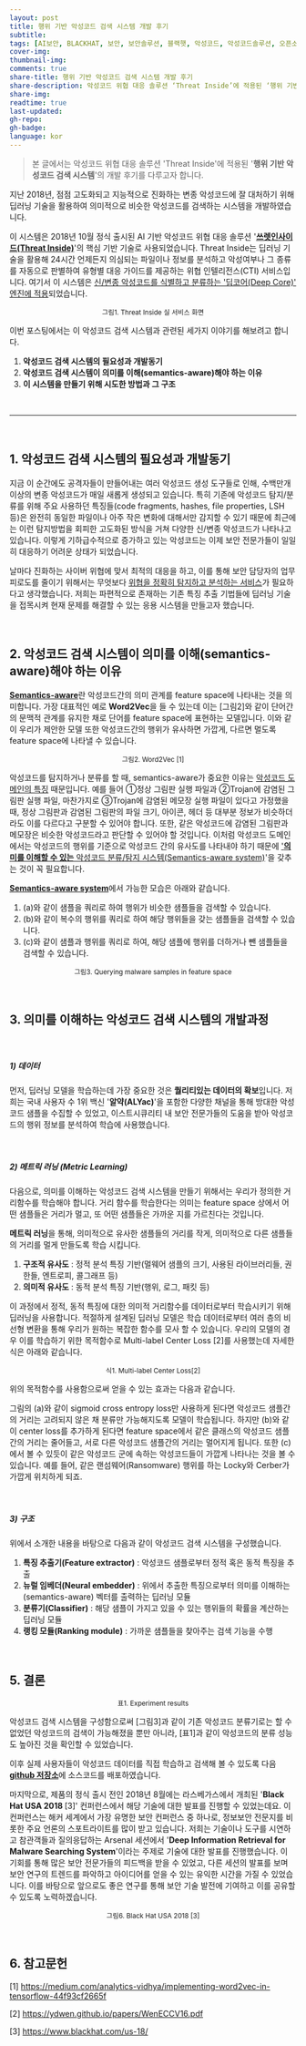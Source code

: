 ```yaml
---
layout: post
title: 행위 기반 악성코드 검색 시스템 개발 후기
subtitle:
tags: [AI보안, BLACKHAT, 보안, 보안솔루션, 블랙햇, 악성코드, 악성코드솔루션, 오픈소스, 위협대응솔루션, 이스트소프트, 이스트시큐리트, 인공지능보안, 인터넷보안]
cover-img:
thumbnail-img:
comments: true
share-title: 행위 기반 악성코드 검색 시스템 개발 후기
share-description: 악성코드 위협 대응 솔루션 ‘Threat Inside’에 적용된 ‘행위 기반 악성코드 검색 시스템‘의 개발 후기 관련 글
share-img: 
readtime: true
last-updated:
gh-repo:
gh-badge:
language: kor
---
```


<!-- wp:quote -->
<blockquote class="wp-block-quote"><p>본 글에서는 악성코드 위협 대응 솔루션 'Threat Inside'에 적용된 '<strong>행위 기반 악성코드 검색 시스템</strong>'의 개발 후기를 다루고자 합니다.</p></blockquote>

<!-- wp:paragraph -->
<p>지난 2018년, 점점 고도화되고 지능적으로 진화하는 변종 악성코드에 잘 대처하기 위해 딥러닝 기술을 활용하여 의미적으로 비슷한 악성코드를 검색하는 시스템을 개발하였습니다.</p>
<!-- /wp:paragraph -->

<!-- wp:paragraph -->
<p>이 시스템은 2018년 10월 정식 출시된 AI 기반 악성코드 위협 대응 솔루션 '<strong><a href="https://www.estsecurity.com/enterprise/product/threatinside">쓰렛인사이드(Threat Inside)</a></strong>'의 핵심 기반 기술로 사용되었습니다. Threat Inside는 딥러닝 기술을 활용해 24시간 언제든지 의심되는 파일이나 정보를 분석하고 악성여부나 그 종류를 자동으로 판별하여 유형별 대응 가이드를 제공하는 위협 인텔리전스(CTI) 서비스입니다. 여기서 이 시스템은 <span style="text-decoration: underline;">신/변종 악성코드를 식별하고 분류하는 '딥코어(Deep Core)' 엔진에 적용</span>되었습니다.</p>
<!-- /wp:paragraph -->

<!-- wp:image {"id":822,"align":"wide"} -->
<center>
<figure class="wp-block-image alignwide"><img src="https://blog.est.ai/wp-content/uploads/2020/03/쓰렛인사이드-1-1024x357.png" alt="" class="wp-image-822"/><figcaption><small> 그림1. Threat Inside 실 서비스 화면 </small></figcaption></figure>
</center>
<!-- /wp:image -->

<!-- wp:paragraph -->
<p>이번 포스팅에서는 이 악성코드 검색 시스템과 관련된 세가지 이야기를 해보려고 합니다.</p>
<!-- /wp:paragraph -->

<!-- wp:list {"ordered":true} -->
<ol><li><strong>악성코드 검색 시스템의 필요성과 개발동기</strong></li><li><strong>악성코드 검색 시스템이 의미를 이해(semantics-aware)해야 하는 이유</strong></li><li><strong>이 시스템을 만들기 위해 시도한 방법과 그 구조</strong></li></ol>
<!-- /wp:list -->

<br>

<hr />

<br>

<!-- wp:heading -->
<h2>1.  악성코드 검색 <strong>시스템의 필요성과 개발동기</strong> </h2>
<!-- /wp:heading -->

<!-- wp:paragraph -->
<p>지금 이 순간에도 공격자들이 만들어내는 여러 악성코드 생성 도구들로 인해, 수백만개 이상의 변종 악성코드가 매일 새롭게 생성되고 있습니다. 특히 기존에 악성코드 탐지/분류를 위해 주요 사용하던 특징들(code fragments, hashes, file properties, LSH 등)은 완전히 동일한 파일이나 아주 작은 변화에 대해서만 감지할 수 있기 때문에 최근에는 이런 탐지방법을 회피한 고도화된 방식을 거쳐 다양한 신/변종 악성코드가 나타나고 있습니다. 이렇게 기하급수적으로 증가하고 있는 악성코드는 이제 보안 전문가들이 일일히 대응하기 어려운 상태가 되었습니다.</p>
<!-- /wp:paragraph -->

<!-- wp:paragraph -->
<p>날마다 진화하는 사이버 위협에 맞서 최적의 대응을 하고, 이를 통해 보안 담당자의 업무 피로도를 줄이기 위해서는 무엇보다 <span style="text-decoration: underline;">위협을 정확히 탐지하고 분석하는 서비스</span>가 필요하다고 생각했습니다. 저희는 파편적으로 존재하는 기존 특징 추출 기법들에 딥러닝 기술을 접목시켜 현재 문제를 해결할 수 있는 응용 시스템을 만들고자 했습니다.</p>
<!-- /wp:paragraph -->

<br>

<!-- wp:heading -->
<h2>2.  <strong>악성코드 검색 시스템이 의미를 이해(semantics-aware)해야 하는 이유</strong></h2>
<!-- /wp:heading -->

<!-- wp:paragraph -->
<p><strong><span style="text-decoration: underline;">Semantics-aware</span></strong>란 악성코드간의 의미 관계를 feature space에 나타내는 것을 의미합니다. 가장 대표적인 예로 <strong>Word2Vec</strong>을 들 수 있는데 이는 [그림2]와 같이 단어간의 문맥적 관계를 유지한 채로 단어를 feature space에 표현하는 모델입니다. 이와 같이 우리가 제안한 모델 또한 악성코드간의 행위가 유사하면 가깝게, 다르면 멀도록 feature space에 나타낼 수 있습니다.</p>
<!-- /wp:paragraph -->

<!-- wp:image {"id":812} -->
<center>
<figure class="wp-block-image"><img src="https://blog.est.ai/wp-content/uploads/2020/03/그림3-1024x568.png" alt="" class="wp-image-812"/><figcaption><small>그림2. Word2Vec [1]</small></figcaption></figure>
</center>
<!-- /wp:image -->

<!-- wp:paragraph -->
<p>악성코드를 탐지하거나 분류를 할 때, semantics-aware가 중요한 이유는 <span style="text-decoration: underline;">악성코드 도메인의 특징</span> 때문입니다. 예를 들어 ①정상 그림판 실행 파일과 ②Trojan에 감염된 그림판 실행 파일, 마찬가지로 ③Trojan에 감염된 메모장 실행 파일이 있다고 가정했을 때, 정상 그림판과 감염된 그림판의 파일 크기, 아이콘, 헤더 등 대부분 정보가 비슷하더라도 이를 다르다고 구분할 수 있어야 합니다. 또한, 같은 악성코드에 감염된 그림판과 메모장은 비슷한 악성코드라고 판단할 수 있어야 할 것입니다. 이처럼 악성코드 도메인에서는 악성코드의 행위를 기준으로 악성코드 간의 유사도를 나타내야 하기 때문에  <span style="text-decoration: underline;">'</span><strong><span style="text-decoration: underline;">의미를 이해할 수 있는</span></strong><span style="text-decoration: underline;"> 악성코드 분류/탐지 시스템(Semantics-aware system)</span>'을 갖추는 것이 꼭 필요합니다.</p>
<!-- /wp:paragraph -->

<!-- wp:paragraph -->
<p><strong><span style="text-decoration: underline;">Semantics-aware system</span></strong>에서 가능한 모습은 아래와 같습니다.</p>
<!-- /wp:paragraph -->

<!-- wp:list {"ordered":true} -->
<ol><li>(a)와 같이 샘플을 쿼리로 하여 행위가 비슷한 샘플들을 검색할 수 있습니다.</li><li>(b)와 같이 복수의 행위를 쿼리로 하여 해당 행위들을 갖는 샘플들을 검색할 수 있습니다.</li><li>(c)와 같이 샘플과 행위를 쿼리로 하여, 해당 샘플에 행위를 더하거나 뺀 샘플들을 검색할 수 있습니다.</li></ol>
<!-- /wp:list -->

<!-- wp:image {"id":813,"align":"wide"} -->
<center>
<figure class="wp-block-image alignwide"><img src="https://blog.est.ai/wp-content/uploads/2020/03/그림4-1-1024x353.png" alt="" class="wp-image-813"/>
<figcaption><small>그림3. Querying malware samples in feature space</small></figcaption></figure>
</center>
<!-- /wp:image -->

<br/>

<!-- wp:heading -->
<h2><strong>3. 의미를 이해하는 악성코드 검색 시스템의 개발과정</strong></h2>
<!-- /wp:heading -->
<!-- wp:spacer {"height":20} -->
<div style="height:20px" aria-hidden="true" class="wp-block-spacer"></div>
<!-- /wp:spacer -->

<!-- wp:heading {"level":5} -->
<h5>1) 데이터</h5>
<!-- /wp:heading -->

<!-- wp:paragraph -->
<p>먼저, 딥러닝 모델을 학습하는데 가장 중요한 것은 <strong>퀄리티있는 데이터의 확보</strong>입니다. 저희는 국내 사용자 수 1위 백신 '<strong>알약(ALYac)</strong>'을 포함한 다양한 채널을 통해 방대한 악성코드 샘플을 수집할 수 있었고, 이스트시큐리티 내 보안 전문가들의 도움을 받아 악성코드의 행위 정보를 분석하여 학습에 사용했습니다.</p>
<!-- /wp:paragraph -->

<!-- wp:spacer {"height":20} -->
<div style="height:20px" aria-hidden="true" class="wp-block-spacer"></div>
<!-- /wp:spacer -->

<!-- wp:heading {"level":5} -->
<h5>2) 메트릭 러닝 <strong>(Metric Learning)</strong> </h5>
<!-- /wp:heading -->

<!-- wp:paragraph -->
<p>다음으로, 의미를 이해하는 악성코드 검색 시스템을 만들기 위해서는 우리가 정의한 거리함수를 학습해야 합니다. 거리 함수를 학습한다는 의미는 feature space 상에서 어떤 샘플들은 거리가 멀고, 또 어떤 샘플들은 가까운 지를 가르친다는 것입니다.</p>
<!-- /wp:paragraph -->

<!-- wp:paragraph -->
<p><strong>메트릭 러닝</strong>을 통해, 의미적으로 유사한 샘플들의 거리를 작게, 의미적으로 다른 샘플들의 거리를 멀게 만들도록 학습 시킵니다.</p>
<!-- /wp:paragraph -->

<!-- wp:list {"ordered":true} -->
<ol><li><strong>구조적 유사도</strong> : 정적 분석 특징 기반(멀웨어 샘플의 크기, 사용된 라이브러리들, 권한들, 엔트로피, 콜그래프 등)</li><li><strong>의미적 유사도</strong> : 동적 분석 특징 기반(행위, 로그, 패킷 등)</li></ol>
<!-- /wp:list -->

<!-- wp:paragraph -->
<p>이 과정에서 정적, 동적 특징에 대한 의미적 거리함수를 데이터로부터 학습시키기 위해 딥러닝을 사용합니다. 적절하게 설계된 딥러닝 모델은 학습 데이터로부터 여러 층의 비선형 변환을 통해 우리가 원하는 복잡한 함수를 모사 할 수 있습니다. 우리의 모델의 경우 이를 학습하기 위한 목적함수로 Multi-label Center Loss [2]를 사용했는데 자세한 식은 아래와 같습니다.</p>
<!-- /wp:paragraph -->

<!-- wp:image {"id":811} -->
<center><figure class="wp-block-image"><img src="https://blog.est.ai/wp-content/uploads/2020/03/식1-1024x407.png" alt="" class="wp-image-811"/>
<figcaption><small>식1. Multi-label Center Loss[2]</small></figcaption></figure>
</center>

<!-- /wp:image -->

<!-- wp:paragraph -->
<p>위의 목적함수를 사용함으로써 얻을 수 있는 효과는 다음과 같습니다.</p>
<!-- /wp:paragraph -->

<!-- wp:paragraph -->
<p>그림의 (a)와 같이 sigmoid cross entropy loss만 사용하게 된다면 악성코드 샘플간의 거리는 고려되지 않은 채 분류만 가능해지도록 모델이 학습됩니다. 하지만 (b)와 같이 center loss를 추가하게 된다면 feature space에서 같은 클래스의 악성코드 샘플간의 거리는 줄어들고, 서로 다른 악성코드 샘플간의 거리는 멀어지게 됩니다. 또한 (c)에서 볼 수 있듯이 같은 악성코드 군에 속하는 악성코드들이 가깝게 나타나는 것을 볼 수 있습니다. 예를 들어, 같은 랜섬웨어(Ransomware) 행위를 하는 Locky와 Cerber가 가깝게 위치하게 되죠.</p>
<!-- /wp:paragraph -->

<!-- wp:image {"align":"wide"} -->
<!-- TODO: 경로 틀림 -->
<!-- <figure class="wp-block-image alignwide"><img src="https://lh6.googleusercontent.com/No9qjQQZLhFvhQrNbnfRdq9fpodL6JEmSg3UtWQX-nY01MuQklgKWana4ECpR3zZtn2zc3F7GMpOpEXWYko7D6cFTbqhdkyvmr57czPca1Zus6XU11aKiZzoeM_AHYWzprFl66Vg" alt="concept_fix.pdf"/><figcaption>그림4.  Malware embeddings on feature space </figcaption></figure> -->
<!-- /wp:image -->

<!-- wp:spacer {"height":20} -->
<div style="height:20px" aria-hidden="true" class="wp-block-spacer"></div>
<!-- /wp:spacer -->

<!-- wp:heading {"level":5} -->
<h5>3) 구조</h5>
<!-- /wp:heading -->

<!-- wp:paragraph -->
<p>위에서 소개한 내용을 바탕으로 다음과 같이 악성코드 검색 시스템을 구성했습니다.</p>
<!-- /wp:paragraph -->

<!-- wp:list {"ordered":true} -->
<ol><li><strong>특징 추출기(Feature extractor)</strong> : 악성코드 샘플로부터 정적 혹은 동적 특징을 추출</li><li><strong>뉴럴 임베더(Neural embedder)</strong> : 위에서 추출한 특징으로부터 의미를 이해하는(semantics-aware) 벡터를 출력하는 딥러닝 모듈</li><li><strong>분류기(Classifier)</strong> : 해당 샘플이 가지고 있을 수 있는 행위들의 확률을 계산하는 딥러닝 모듈</li><li><strong>랭킹 모듈(Ranking module)</strong> : 가까운 샘플들을 찾아주는 검색 기능을 수행</li></ol>
<!-- /wp:list -->

<!-- wp:image -->
<!-- TODO: 경로 틀림 -->
<!-- <figure class="wp-block-image"><img src="https://lh4.googleusercontent.com/h5rtU8z1-LyyhZ3CjdLI_ygTN6wYGpyr-hEubTjCP1H4rEWIfO_baOnZcdaSqoBsUwHYo5iXoyLuApwhi7h2mnKLiP99-_oIo9rFBHYBQh_5xxQ8_d-UA6FhtEIsWj0vcVC7w9W4" alt=""/><figcaption> 그림5-1. System structure </figcaption></figure> -->
<!-- /wp:image -->

<!-- wp:image -->
<!-- TODO: 경로 틀림 -->
<!-- <figure class="wp-block-image"><img src="https://lh5.googleusercontent.com/ohmibn84UUIpagIHNYbUf-Qpb82YxGtphT6D8vjcqpWmlU23FU9Fo4gS5oXfXK9bqA-Ag2pmm6GY4ukYHO7D9YLJfc7HyY7YvQVa83OxG5ezam0l-mNv247GmbdyVPSlff5s8ABn" alt=""/><figcaption>  그림5-2. System workflow</figcaption></figure> -->
<!-- /wp:image -->

<br/>
<!-- wp:heading -->
<h2>5. 결론</h2>
<!-- /wp:heading -->

<!-- wp:image {"id":799,"align":"full"} -->
<center>
<figure class="wp-block-image alignfull"><img src="https://blog.est.ai/wp-content/uploads/2020/03/그림5-1024x244.png" alt="" class="wp-image-799"/>
<figcaption><small>표1. Experiment results</small></figcaption></figure>
</center>
<!-- /wp:image -->

<!-- wp:paragraph -->
<p>악성코드 검색 시스템을 구성함으로써 [그림3]과 같이 기존 악성코드 분류기로는 할 수 없었던 악성코드의 검색이 가능해졌을 뿐만 아니라, [표1]과 같이 악성코드의 분류 성능도 높아진 것을 확인할 수 있었습니다.</p>
<!-- /wp:paragraph -->

<!-- wp:paragraph -->
<p>이후 실제 사용자들이 악성코드 데이터를 직접 학습하고 검색해 볼 수 있도록 다음 <strong><a href="https://github.com/est-ai/malware-retrieval">github 저장소</a></strong>에 소스코드를 배포하였습니다.</p>
<!-- /wp:paragraph -->

<!-- wp:paragraph -->
<p>마지막으로, 제품의 정식 출시 전인 2018년 8월에는 라스베가스에서 개최된 '<strong>Black Hat USA 2018 </strong>[3]' 컨퍼런스에서 해당 기술에 대한 발표를 진행할 수 있었는데요. 이 컨퍼런스는 해커 세계에서 가장 유명한 보안 컨퍼런스 중 하나로, 정보보안 전문지를 비롯한 주요 언론의 스포트라이트를 많이 받고 있습니다.  저희는 기술이나 도구를 시연하고 참관객들과 질의응답하는  Arsenal 세션에서 '<strong>Deep Information Retrieval for Malware Searching System</strong>'이라는 주제로 기술에 대한 발표를 진행했습니다. 이 기회를 통해 많은 보안 전문가들의 피드백을 받을 수 있었고, 다른 세션의 발표를 보며 보안 연구의 트렌드를 파악하고 아이디어를 얻을 수 있는 유익한 시간을 가질 수 있었습니다. 이를 바탕으로 앞으로도 좋은 연구를 통해 보안 기술 발전에 기여하고 이를 공유할 수 있도록 노력하겠습니다.</p>
<!-- /wp:paragraph -->

<!-- wp:image {"id":798,"align":"wide"} -->
<center>
<figure class="wp-block-image alignwide"><img src="https://blog.est.ai/wp-content/uploads/2020/03/그림1-1024x389.png" alt="" class="wp-image-798"/>
<figcaption><small>그림6. Black Hat USA 2018 [3]</small></figcaption></figure>
</center>
<!-- /wp:image -->

<br/>

<!-- wp:heading -->
<h2>6. 참고문헌</h2>
<!-- /wp:heading -->

<!-- wp:paragraph -->
[1] <a href="https://medium.com/analytics-vidhya/implementing-word2vec-in-tensorflow-44f93cf2665f">https://medium.com/analytics-vidhya/implementing-word2vec-in-tensorflow-44f93cf2665f</a><br/>
<!-- /wp:paragraph -->
<!-- wp:paragraph -->
[2] <a href="https://ydwen.github.io/papers/WenECCV16.pdf">https://ydwen.github.io/papers/WenECCV16.pdf</a><br/>
<!-- /wp:paragraph -->
<!-- wp:paragraph -->
[3] <a href="https://www.blackhat.com/us-18/">https://www.blackhat.com/us-18/</a> <br>
<!-- /wp:paragraph -->